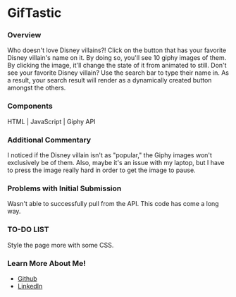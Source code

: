 # GifTastic

<h3>Overview</h3>
Who doesn't love Disney villains?! Click on the button that has your favorite Disney villain's name on it. By doing so, you'll see 10 giphy images of them. By clicking the image, it'll change the state of it from animated to still. Don't see your favorite Disney villain? Use the search bar to type their name in. As a result, your search result will render as a dynamically created button amongst the others.

<h3>Components</h3>
HTML | JavaScript | Giphy API

<h3>Additional Commentary</h3>
I noticed if the Disney villain isn't as "popular," the Giphy images won't exclusively be of them. Also, maybe it's an issue with my laptop, but I have to press the image really hard in order to get the image to pause.

<h3>Problems with Initial Submission</h3>
Wasn't able to successfully pull from the API. This code has come a long way.

<h3>TO-DO LIST</h3>
Style the page more with some CSS.

<h3>Learn More About Me!</h3>
<ul><li><a href="https://www.github.com/racheldmiller">Github</a></li>
<li><a href="https://www.linkedin.com/in/rachel-d-miller/">LinkedIn</a></li></ul>
